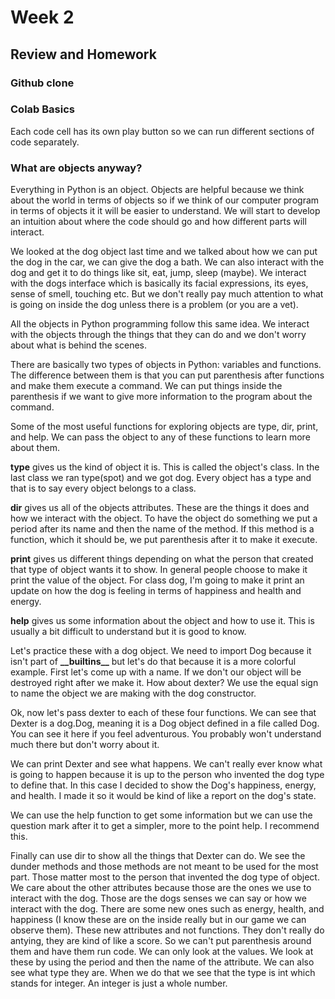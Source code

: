 # Week 2
## Review and Homework
### Github clone
### Colab Basics
Each code cell has its own play button so we can run different sections of code separately.

### What are objects anyway?
Everything in Python is an object.  Objects are helpful because we think about the world in terms of objects so if we think of our computer program in terms of objects it it will be easier to understand.  We will start to develop an intuition about where the code should go and how different parts will interact.

We looked at the dog object last time and we talked about how we can put the dog in the  car, we can give the dog a bath.  We can also interact with the dog and get it to do things like sit, eat, jump, sleep (maybe).  We interact with the dogs interface which is basically its facial expressions, its eyes, sense of smell, touching etc.  But we don't really pay much attention to what is going on inside the dog unless there is a problem (or you are a vet).

All the objects in Python programming follow this same idea.  We interact with the objects through the things that they can do and we don't worry about what is behind the scenes.  

There are basically two types of objects in Python: variables and functions.  The difference between them is that you can put parenthesis after functions and make them execute a command.  We can put things inside the parenthesis if we want to give more information to the program about the command.

Some of the most useful functions for exploring objects are type, dir, print, and help.  We can pass the object to any of these functions to learn more about them.  

__type__ gives us the kind of object it is.  This is called the object's class.  In the last class we ran type(spot) and we got dog.  Every object has a type and that is to say every object belongs to a class.

__dir__ gives us all of the objects attributes.  These are the  things it does and how we interact with the object.  To have the object do something we put a period after its name and then the name of the method.  If this method is a function, which it should be, we put parenthesis after it to make it execute.

__print__ gives us different things depending on what the person that created that type of object wants it to show.  In general people choose to make it print the value of the object.  For class dog, I'm going to make it print an update on how the dog is feeling in terms of happiness and health and energy.

__help__ gives us some information about the object and how to use it.  This is usually a bit difficult to understand but it is good to know.

Let's practice these with a dog object. We need to import Dog because it isn't part of __\_\_builtins\_\___ but let's do that because it is a more colorful example. First let's come up with a name.  If we don't our object will be destroyed right after we make it.  How about dexter?  We use the equal sign to name the object we
are making with the dog constructor.

Ok, now let's pass dexter to each of these four functions.  We can see that Dexter is a dog.Dog, meaning it is a Dog object defined in a file called Dog.  You can see it here if you feel adventurous.  You probably won't understand much there but don't worry about it.  

We can print Dexter and see what happens.  We can't really ever know what is going to happen because it is up to the person who invented the dog type to define that.  In this case I decided to show the Dog's happiness, energy, and health.  I made it so it would be kind of like a report on the dog's state.

We can use the help function to get some information but we can use the question mark after it to get a simpler, more to the point help.  I recommend this.

Finally can use dir to show all the things that Dexter can do.  We see the dunder methods and those methods are not meant to be used for the most part.  Those matter most to the person that invented the dog type of object.  We care about the other attributes because those are the ones we use to interact with the dog.  Those are the dogs senses  we can say or how we interact with the dog.  There are some new ones such as energy, health, and happiness (I know these are on the inside really but in our game we can observe them).  These new attributes and not functions.  They don't really do antying, they are kind of like a score.  So we can't put parenthesis around them and have them run code.  We can only look at the values.  We look at these by using the period and then the name of the attribute.  We can  also see what type they are.  When we do that we see that the type is int which stands for integer.  An integer is just a whole number.

